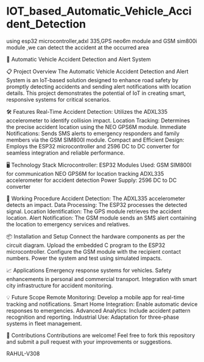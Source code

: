 # IOT_based_Automatic_Vehicle_Accident_Detection
using esp32 microcontroller,adxl 335,GPS neo6m module and GSM sim800i module ,we can detect the accident at the occurred area

🚗 Automatic Vehicle Accident Detection and Alert System

📋 Project Overview
The Automatic Vehicle Accident Detection and Alert System is an IoT-based solution designed to enhance road safety by promptly detecting accidents and sending alert notifications with location details. This project demonstrates the potential of IoT in creating smart, responsive systems for critical scenarios.

🛠️ Features
Real-Time Accident Detection: Utilizes the ADXL335 accelerometer to identify collision impact.
Location Tracking: Determines the precise accident location using the NEO GPS6M module.
Immediate Notifications: Sends SMS alerts to emergency responders and family members via the GSM SIM800I module.
Compact and Efficient Design: Employs the ESP32 microcontroller and 2596 DC to DC converter for seamless integration and reliable performance.

🖥️ Technology Stack
Microcontroller: ESP32
Modules Used:
GSM SIM800I for communication
NEO GPS6M for location tracking
ADXL335 accelerometer for accident detection
Power Supply: 2596 DC to DC converter

🔧 Working Procedure
Accident Detection: The ADXL335 accelerometer detects an impact.
Data Processing: The ESP32 processes the detected signal.
Location Identification: The GPS module retrieves the accident location.
Alert Notification: The GSM module sends an SMS alert containing the location to emergency services and relatives.

📦 Installation and Setup
Connect the hardware components as per the circuit diagram.
Upload the embedded C program to the ESP32 microcontroller.
Configure the GSM module with the recipient contact numbers.
Power the system and test using simulated impacts.

📈 Applications
Emergency response systems for vehicles.
Safety enhancements in personal and commercial transport.
Integration with smart city infrastructure for accident monitoring.

💡 Future Scope
Remote Monitoring: Develop a mobile app for real-time tracking and notifications.
Smart Home Integration: Enable automatic device responses to emergencies.
Advanced Analytics: Include accident pattern recognition and reporting.
Industrial Use: Adaptation for three-phase systems in fleet management.

🤝 Contributions
Contributions are welcome! Feel free to fork this repository and submit a pull request with your improvements or suggestions.

RAHUL-V308
